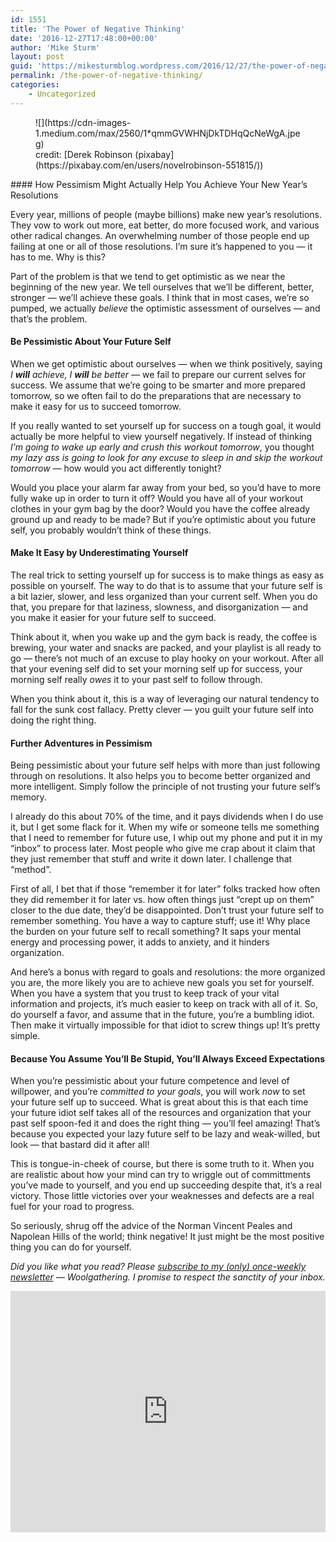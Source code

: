 ```yaml
---
id: 1551
title: 'The Power of Negative Thinking'
date: '2016-12-27T17:48:00+00:00'
author: 'Mike Sturm'
layout: post
guid: 'https://mikesturmblog.wordpress.com/2016/12/27/the-power-of-negative-thinking/'
permalink: /the-power-of-negative-thinking/
categories:
    - Uncategorized
---
```


<figure class="wp-caption">![](https://cdn-images-1.medium.com/max/2560/1*qmmGVWHNjDkTDHqQcNeWgA.jpeg)<figcaption class="wp-caption-text">credit: [Derek Robinson (pixabay](https://pixabay.com/en/users/novelrobinson-551815/))</figcaption></figure>#### How Pessimism Might Actually Help You Achieve Your New Year’s Resolutions

Every year, millions of people (maybe billions) make new year’s resolutions. They vow to work out more, eat better, do more focused work, and various other radical changes. An overwhelming number of those people end up failing at one or all of those resolutions. I’m sure it’s happened to you — it has to me. Why is this?

Part of the problem is that we tend to get optimistic as we near the beginning of the new year. We tell ourselves that we’ll be different, better, stronger — we’ll achieve these goals. I think that in most cases, we’re so pumped, we actually *believe* the optimistic assessment of ourselves — and that’s the problem.

#### Be Pessimistic About Your Future Self

When we get optimistic about ourselves — when we think positively, saying *I* ***will*** *achieve, I* ***will*** *be better —* we fail to prepare our current selves for success. We assume that we’re going to be smarter and more prepared tomorrow, so we often fail to do the preparations that are necessary to make it easy for us to succeed tomorrow.

If you really wanted to set yourself up for success on a tough goal, it would actually be more helpful to view yourself negatively. If instead of thinking *I’m going to wake up early and crush this workout tomorrow*, you thought *my lazy ass is going to look for any excuse to sleep in and skip the workout tomorrow —* how would you act differently tonight?

Would you place your alarm far away from your bed, so you’d have to more fully wake up in order to turn it off? Would you have all of your workout clothes in your gym bag by the door? Would you have the coffee already ground up and ready to be made? But if you’re optimistic about you future self, you probably wouldn’t think of these things.

#### Make It Easy by Underestimating Yourself

The real trick to setting yourself up for success is to make things as easy as possible on yourself. The way to do that is to assume that your future self is a bit lazier, slower, and less organized than your current self. When you do that, you prepare for that laziness, slowness, and disorganization — and you make it easier for your future self to succeed.

Think about it, when you wake up and the gym back is ready, the coffee is brewing, your water and snacks are packed, and your playlist is all ready to go — there’s not much of an excuse to play hooky on your workout. After all that your evening self did to set your morning self up for success, your morning self really *owes* it to your past self to follow through.

When you think about it, this is a way of leveraging our natural tendency to fall for the sunk cost fallacy. Pretty clever — you guilt your future self into doing the right thing.

#### Further Adventures in Pessimism

Being pessimistic about your future self helps with more than just following through on resolutions. It also helps you to become better organized and more intelligent. Simply follow the principle of not trusting your future self’s memory.

I already do this about 70% of the time, and it pays dividends when I do use it, but I get some flack for it. When my wife or someone tells me something that I need to remember for future use, I whip out my phone and put it in my “inbox” to process later. Most people who give me crap about it claim that they just remember that stuff and write it down later. I challenge that “method”.

First of all, I bet that if those “remember it for later” folks tracked how often they did remember it for later vs. how often things just “crept up on them” closer to the due date, they’d be disappointed. Don’t trust your future self to remember something. You have a way to capture stuff; use it! Why place the burden on your future self to recall something? It saps your mental energy and processing power, it adds to anxiety, and it hinders organization.

And here’s a bonus with regard to goals and resolutions: the more organized you are, the more likely you are to achieve new goals you set for yourself. When you have a system that you trust to keep track of your vital information and projects, it’s much easier to keep on track with all of it. So, do yourself a favor, and assume that in the future, you’re a bumbling idiot. Then make it virtually impossible for that idiot to screw things up! It’s pretty simple.

#### Because You Assume You’ll Be Stupid, You’ll Always Exceed Expectations

When you’re pessimistic about your future competence and level of willpower, and you’re *committed to your goals*, you will work *now* to set your future self up to succeed. What is great about this is that each time your future idiot self takes all of the resources and organization that your past self spoon-fed it and does the right thing — you’ll feel amazing! That’s because you expected your lazy future self to be lazy and weak-willed, but look — that bastard did it after all!

This is tongue-in-cheek of course, but there is some truth to it. When you are realistic about how your mind can try to wriggle out of committments you’ve made to yourself, and you end up succeeding despite that, it’s a real victory. Those little victories over your weaknesses and defects are a real fuel for your road to progress.

So seriously, shrug off the advice of the Norman Vincent Peales and Napolean Hills of the world; think negative! It just might be the most positive thing you can do for yourself.

*Did you like what you read? Please* [*subscribe to my (only) once-weekly newsletter*](http://tinyletter.com/mike_sturm) *— Woolgathering. I promise to respect the sanctity of your inbox.*

<iframe class="wp-embedded-content" data-secret="aEO6VrI1i6" frameborder="0" height="386" loading="lazy" sandbox="allow-scripts" scrolling="no" security="restricted" src="https://upscri.be/f/61f5e9?as_embed=true#?secret=aEO6VrI1i6" title="Subscribe to Woolgathering" width="100%"></iframe>